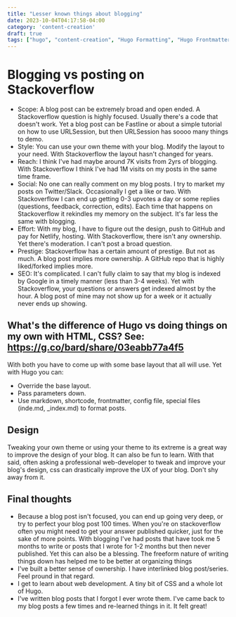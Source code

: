 ```yaml
---
title: "Lesser known things about blogging"
date: 2023-10-04T04:17:58-04:00
category: 'content-creation'
draft: true
tags: ["hugo", "content-creation", "Hugo Formatting", "Hugo Frontmatter"]
---
```


# Blogging vs posting on Stackoverflow

- Scope: A blog post can be extremely broad and open ended. A Stackoverflow question is highly focused. Usually there's a code that doesn't work. Yet a blog post can be Fastline or about a simple tutorial on how to use URLSession, but then URLSession has soooo many things to demo. 
- Style: You can use your own theme with your blog. Modify the layout to your need. With Stackoverflow the layout hasn't changed for years. 
- Reach: I think I've had maybe around 7K visits from 2yrs of blogging. With Stackoverflow I think I've had 1M visits on my posts in the same time frame.
- Social: No one can really comment on my blog posts. I try to market my posts on Twitter/Slack. Occasionally I get a like or two. With Stackoverflow I can end up getting 0-3 upvotes a day or some replies (questions, feedback, correction, edits). Each time that happens on Stackoverflow it rekindles my memory on the subject. It's far less the same with blogging. 
- Effort: With my blog, I have to figure out the design, push to GitHub and pay for Netlify, hosting. With Stackoverflow, there isn't any ownership. Yet there's moderation. I can't post a broad question. 
- Prestige: Stackoverflow has a certain amount of prestige. But not as much. A blog post implies more ownership. A GitHub repo that is highly liked/forked implies more. 
- SEO: It's complicated. I can't fully claim to say that my blog is indexed by Google in a timely manner (less than 3-4 weeks).  Yet with Stackoverflow, your questions or answers get indexed almost by the hour. A blog post of mine may not show up for a week or it actually never ends up showing. 

## What's the difference of Hugo vs doing things on my own with HTML, CSS? See: https://g.co/bard/share/03eabb77a4f5
With both you have to come up with some base layout that all will use. Yet with Hugo you can:
- Override the base layout.
- Pass parameters down.
- Use markdown, shortcode, frontmatter, config file, special files (inde.md, _index.md) to format posts. 

## Design
Tweaking your own theme or using your theme to its extreme is a great way to improve the design of your blog. It can also be fun to learn. With that said, often asking a professional web-developer to tweak and improve your blog's design, css can drastically improve the UX of your blog. Don't shy away from it.

 ## Final thoughts
- Because a blog post isn't focused, you can end up going very deep, or try to perfect your blog post 100 times. When you're on stackoverflow often you might need to get your answer published quicker, just for the sake of more points. With blogging I've had posts that have took me 5 months to write or posts that I wrote for 1-2 months but then never published. Yet this can also be a blessing. The freeform nature of writing things down has helped me to be better at organizing things
- I've built a better sense of ownership. I have interlinked blog post/series. Feel pround in that regard. 
- I get to learn about web development. A tiny bit of CSS and a whole lot of Hugo.
- I've written blog posts that I forgot I ever wrote them. I've came back to my blog posts a few times and re-learned things in it. It felt great!


